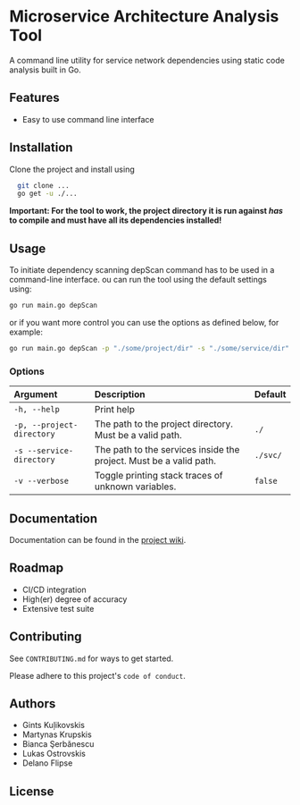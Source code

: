 
# Microservice Architecture Analysis Tool

A command line utility for service network dependencies using static code analysis built in Go.


## Features

- Easy to use command line interface




## Installation

Clone the project and install using

```bash
  git clone ...
  go get -u ./...
```

**Important: For the tool to work, the project directory it is run against _has_ to compile and must have all its dependencies installed!**
## Usage

To initiate dependency scanning depScan command has to be used in a command-line interface.
ou can run the tool using the default settings using:

```sh
go run main.go depScan
```
or if you want more control you can use the options as defined below, for example:
```sh
go run main.go depScan -p "./some/project/dir" -s "./some/service/dir"
```

### Options

| Argument                  | Description                                                        | Default  |
|:--------------------------|:-------------------------------------------------------------------|:---------|
| `-h, --help`              | Print help                                                         |          |
| `-p, --project-directory` | The path to the project directory. Must be a valid path.           | `./`     |
| `-s --service-directory`  | The path to the services inside the project. Must be a valid path. | `./svc/` |
| `-v --verbose`            | Toggle printing stack traces of unknown variables.                 | `false`  |


## Documentation

Documentation can be found in the [project wiki](https://gitlab.ewi.tudelft.nl/cse2000-software-project/2021-2022-q4/cluster-13/microservice-architecture-analysis-tool/code/-/wikis/home).


## Roadmap

- CI/CD integration
- High(er) degree of accuracy
- Extensive test suite



## Contributing

See `CONTRIBUTING.md` for ways to get started.

Please adhere to this project's `code of conduct`.

## Authors

- Gints Kuļikovskis
- Martynas Krupskis
- Bianca Şerbănescu
- Lukas Ostrovskis
- Delano Flipse


## License


